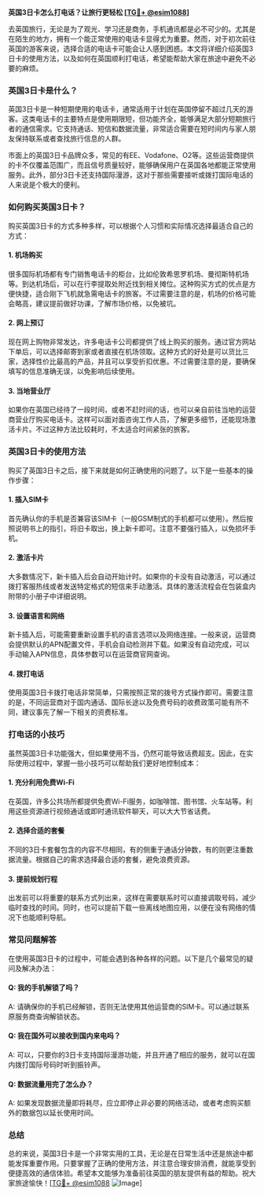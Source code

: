 **英国3日卡怎么打电话？让旅行更轻松 [[TG💪+ @esim1088](https://t.me/s/esim1088)]**

去英国旅行，无论是为了观光、学习还是商务，手机通讯都是必不可少的。尤其是在陌生的地方，拥有一个能正常使用的电话卡显得尤为重要。然而，对于初次前往英国的游客来说，选择合适的电话卡可能会让人感到困惑。本文将详细介绍英国3日卡的使用方法，以及如何在英国顺利打电话，希望能帮助大家在旅途中避免不必要的麻烦。

### 英国3日卡是什么？

英国3日卡是一种短期使用的电话卡，通常适用于计划在英国停留不超过几天的游客。这类电话卡的主要特点是使用期限短，但功能齐全，能够满足大部分短期旅行者的通信需求。它支持通话、短信和数据流量，非常适合需要在短时间内与家人朋友保持联系或者查找旅行信息的人群。

市面上的英国3日卡品牌众多，常见的有EE、Vodafone、O2等。这些运营商提供的卡不仅覆盖范围广，而且信号质量较好，能够确保用户在英国各地都能正常使用服务。此外，部分3日卡还支持国际漫游，这对于那些需要接听或拨打国际电话的人来说是个极大的便利。

### 如何购买英国3日卡？

购买英国3日卡的方式多种多样，可以根据个人习惯和实际情况选择最适合自己的方式：

#### 1. **机场购买**
   很多国际机场都有专门销售电话卡的柜台，比如伦敦希思罗机场、曼彻斯特机场等。到达机场后，可以在行李提取处附近找到相关摊位。这种购买方式的优点是方便快捷，适合刚下飞机就急需电话卡的旅客。不过需要注意的是，机场的价格可能会略高，建议提前做好功课，了解市场价格，以免被坑。

#### 2. **网上预订**
   现在网上购物非常发达，许多电话卡公司都提供了线上购买的服务。通过官方网站下单后，可以选择邮寄到家或者直接在机场领取。这种方式的好处是可以货比三家，选择性价比最高的产品，并且可以享受折扣优惠。不过需要注意的是，要确保填写的信息准确无误，以免影响后续使用。

#### 3. **当地营业厅**
   如果你在英国已经待了一段时间，或者不赶时间的话，也可以亲自前往当地的运营商营业厅购买电话卡。这样可以面对面咨询工作人员，了解更多细节，还能现场激活卡片。不过这种方法比较耗时，不太适合时间紧张的旅客。

### 英国3日卡的使用方法

购买了英国3日卡之后，接下来就是如何正确使用的问题了。以下是一些基本的操作步骤：

#### 1. **插入SIM卡**
   首先确认你的手机是否兼容该SIM卡（一般GSM制式的手机都可以使用）。然后按照说明书上的指引，将旧卡取出，换上新卡即可。注意不要强行插入，以免损坏手机。

#### 2. **激活卡片**
   大多数情况下，新卡插入后会自动开始计时。如果你的卡没有自动激活，可以通过拨打客服热线或者发送特定格式的短信来手动激活。具体的激活流程会在包装盒内附带的小册子中详细说明。

#### 3. **设置语言和网络**
   新卡插入后，可能需要重新设置手机的语言选项以及网络连接。一般来说，运营商会提供默认的APN配置文件，手机会自动检测并下载。如果没有自动完成，可以手动输入APN信息，具体参数可以在运营商官网查询。

#### 4. **拨打电话**
   使用英国3日卡拨打电话非常简单，只需按照正常的拨号方式操作即可。需要注意的是，不同运营商对于国内通话、国际长途以及免费号码的收费政策可能有所不同，建议事先了解一下相关的资费标准。

### 打电话的小技巧

虽然英国3日卡功能强大，但如果使用不当，仍然可能导致话费超支。因此，在实际使用过程中，掌握一些小技巧可以帮助我们更好地控制成本：

#### 1. **充分利用免费Wi-Fi**
   在英国，许多公共场所都提供免费Wi-Fi服务，如咖啡馆、图书馆、火车站等。利用这些资源进行视频通话或即时通讯软件聊天，可以大大节省话费。

#### 2. **选择合适的套餐**
   不同的3日卡套餐包含的内容不尽相同，有的侧重于通话分钟数，有的则更注重数据流量。根据自己的需求选择最合适的套餐，避免浪费资源。

#### 3. **提前规划行程**
   出发前可以将重要的联系方式列出来，这样在需要联系时可以直接调取号码，减少临时查找的时间。同时，也可以提前下载一些离线地图应用，以便在没有网络的情况下也能顺利导航。

### 常见问题解答

在使用英国3日卡的过程中，可能会遇到各种各样的问题。以下是几个最常见的疑问及解决办法：

#### Q: 我的手机解锁了吗？
A: 请确保你的手机已经解锁，否则无法使用其他运营商的SIM卡。可以通过联系原服务商查询解锁状态。

#### Q: 我在国外可以接收到国内来电吗？
A: 可以，只要你的3日卡支持国际漫游功能，并且开通了相应的服务，就可以在国内拨打国际号码时听到振铃声。

#### Q: 数据流量用完了怎么办？
A: 如果发现数据流量即将耗尽，应立即停止非必要的网络活动，或者考虑购买额外的数据包以延长使用时间。

### 总结

总的来说，英国3日卡是一个非常实用的工具，无论是在日常生活中还是旅途中都能发挥重要作用。只要掌握了正确的使用方法，并注意合理安排消费，就能享受到便捷高效的通信体验。希望本文能够为准备前往英国的朋友提供有益的帮助。祝大家旅途愉快！[[TG💪+ @esim1088](https://t.me/s/esim1088) ![Image](https://i.postimg.cc/4NQfJmqS/Snipaste-2025-05-13-00-14-12.png)]